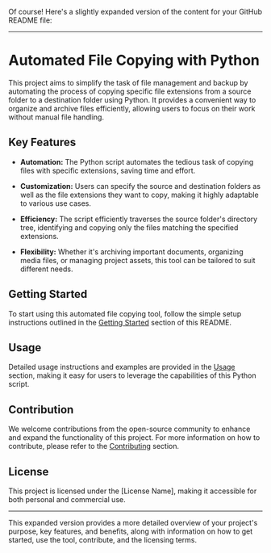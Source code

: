 Of course! Here's a slightly expanded version of the content for your GitHub README file:

---

# Automated File Copying with Python

This project aims to simplify the task of file management and backup by automating the process of copying specific file extensions from a source folder to a destination folder using Python. It provides a convenient way to organize and archive files efficiently, allowing users to focus on their work without manual file handling.

## Key Features

- **Automation:** The Python script automates the tedious task of copying files with specific extensions, saving time and effort.

- **Customization:** Users can specify the source and destination folders as well as the file extensions they want to copy, making it highly adaptable to various use cases.

- **Efficiency:** The script efficiently traverses the source folder's directory tree, identifying and copying only the files matching the specified extensions.

- **Flexibility:** Whether it's archiving important documents, organizing media files, or managing project assets, this tool can be tailored to suit different needs.

## Getting Started

To start using this automated file copying tool, follow the simple setup instructions outlined in the [Getting Started](#getting-started) section of this README.

## Usage

Detailed usage instructions and examples are provided in the [Usage](#usage) section, making it easy for users to leverage the capabilities of this Python script.

## Contribution

We welcome contributions from the open-source community to enhance and expand the functionality of this project. For more information on how to contribute, please refer to the [Contributing](#contributing) section.

## License

This project is licensed under the [License Name], making it accessible for both personal and commercial use.

---

This expanded version provides a more detailed overview of your project's purpose, key features, and benefits, along with information on how to get started, use the tool, contribute, and the licensing terms.
